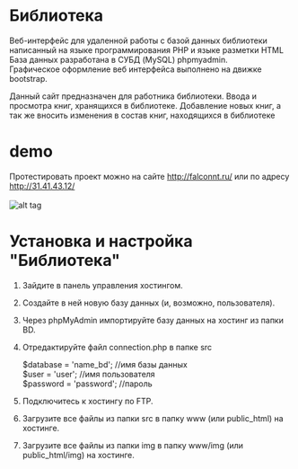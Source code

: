 # Библиотека
Веб-интерфейс для удаленной работы с базой данных библиотеки написанный на языке программирования PHP и языке разметки HTML<br>
База данных разработана в СУБД (MySQL) phpmyadmin.<br>
Графическое оформление веб интерфейса выполнено на движке bootstrap.<br>

Данный сайт предназначен для работника библиотеки. Ввода и просмотра книг, хранящихся в библиотеке. Добавление новых книг, а так же вносить изменения в состав книг, находящихся в библиотеке

# demo
Протестировать проект можно на сайте http://falconnt.ru/ или по адресу http://31.41.43.12/<br><br>
![alt tag](http://falconnt.ru/demo.png "demo")​

# Установка и настройка "Библиотека" 
1. Зайдите в панель управления хостингом.
2. Создайте в ней новую базу данных (и, возможно, пользователя).
3. Через phpMyAdmin импортируйте базу данных на хостинг из папки BD.
4. Отредактируйте файл connection.php в папке src

      $database = 'name_bd'; //имя базы данных<br>
      $user = 'user'; //имя пользователя<br>
      $password = 'password'; //пароль
      
5. Подключитесь к хостингу по FTP.     
6. Загрузите все файлы из папки src в папку www (или public_html) на хостинге.
7. Загрузите все файлы из папки img в папку www/img (или public_html/img) на хостинге.
